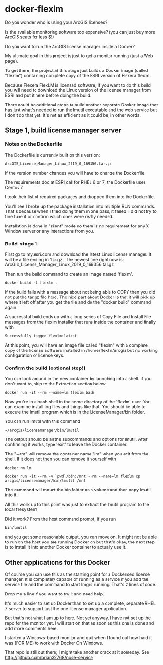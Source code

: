 # docker-flexlm

Do you wonder who is using your ArcGIS licenses?

Is the available monitoring software too expensive? (you can just buy more ArcGIS seats
for less $!)

Do you want to run the ArcGIS license manager inside a Docker?

My ultimate goal in this project is just to get a monitor running
(just a Web page). 

To get there, the project at this stage just builds a Docker image
(called "flexlm") containing complete copy of the ESRI version of
Flexera flexlm.

Because Flexera FlexLM is licensed software, if you want to do this
build you will need to download the Linux version of the license
manager from ESRI and put it here before doing the build.

There could be additional steps to build another separate Docker image
that has just what's needed to run the lmutil executable and the web
service but I don't do that yet. It's not as efficient as it could be,
in other words.

## Stage 1, build license manager server

### Notes on the Dockerfile

The Dockerfile is currently built on this version:

    ArcGIS_License_Manager_Linux_2019_0_169356.tar.gz

If the version number changes you will have to change the Dockerfile.

The requirements doc at ESRI call for RHEL 6 or 7; the Dockerfile uses Centos 7.

I took their list of required packages and dropped them into the Dockerfile.

You'll see I broke up the package installation into multiple RUN commands. That's because
when I tried doing them in one pass, it failed. I did not try to fine tune it or confirm
which ones were really needed.

Installation is done in "silent" mode so there is no requirement for
any X Window server or any interactions from you.

### Build, stage 1

First go to my.esri.com and download the latest Linux license manager. It will be a file
ending in 'tar.gz'. The newest one right now is:
ArcGIS_License_Manager_Linux_2019_0_169356.tar.gz

Then run the build command to create an image named 'flexlm'.

    docker build -t flexlm .

If the build fails with a message about not being able to COPY then you did not put
the tar.gz file here. The nice part about Docker is that it will pick up where it left
off after you get the file and do the "docker build" command again.

A successful build ends up with a long series of Copy File and Install File messages from
the flexlm installer that runs inside the container and finally with

    Successfully tagged flexlm:latest

At this point, you will have an image file called "flexlm" with a complete copy of the
license software installed in /home/flexlm/arcgis but no working configuration or
license keys.

### Confirm the build (optional step!)

You can look around in the new container by launching into a shell.
if you don't want to, skip to the Extraction section below.

    docker run -it --rm --name=lm flexlm bash

Now you're in a bash shell in the home directory of the 'flexlm' user.
You can examine install log files and things like that. You should be able
to execute the lmutil program which is in the LicenseManager/bin folder.

You can run lmutil with this command

    ~/arcgis/licensemanager/bin/lmutil

The output should be all the subcommands and options for lmutil. After confirming
it works, type 'exit' to leave the Docker container.

The "--rm" will remove the container name "lm" when you exit from the shell.
If it does not then you can remove it yourself with

    docker rm lm

    docker run -it --rm -v `pwd`/bin:/mnt --rm --name=lm flexlm cp arcgis/licensemanager/bin/lmutil /mnt

The command will mount the bin folder as a volume and then copy lmutil into it.

All this work up to this point was just to extract the lmutil program to the local filesystem!

Did it work? From the host command prompt, if you run

    bin/lmutil

and you get some reasonable output, you can move on. It might not be able
to run on the host you are running Docker on but that's okay, the next
step is to install it into another Docker container to actually use it.

## Other applications for this Docker

Of course you can use this as the starting point for a
Dockerised license manager. It is completely capable of running
as a service if you add the service file and the command to
start lmgrd running. That's 2 lines of code.

Drop me a line if you want to try it and need help.

It's much easier to set up Docker than to set up a complete, separate
RHEL 7 server to support just the one license manager application.

But that's not what I am up to here. Not yet anyway. I have not set up
the repo for the monitor yet. I will start on that as soon as this one
is done and add more comments here.

I started a Windows-based monitor and quit when I found
out how hard it was (FOR ME) to work with Docker On Windows.

That repo is still out there; I might take another crack at it someday. See
http://github.com/brian32768/node-service

